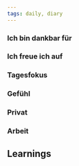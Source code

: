 ```yaml
---
tags: daily, diary
---
```

### Ich bin dankbar für



### Ich freue ich auf



### Tagesfokus



### Gefühl



### Privat



### Arbeit



## Learnings

